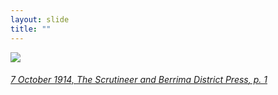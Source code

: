```yaml
---
layout: slide
title: ""
---
```



<section>
<a href="http://nla.gov.au/nla.news-article133370672"><img class="rotate-left" src="{{ site.baseurl }}/assets/images/smiffkins.png"></a>
<h6 class="rotate-left"><a class="external" href="http://nla.gov.au/nla.news-article133370672">7 October 1914, <em>The Scrutineer and Berrima District Press</em>, p. 1</a></h6>
</section>